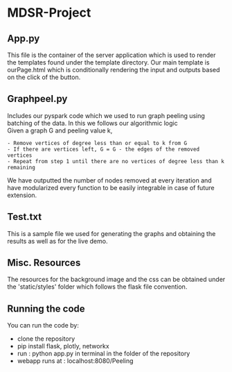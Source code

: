 # MDSR-Project

## App.py
This file is the container of the server application which is used to render the templates found under the template directory.
Our main template is ourPage.html which is conditionally rendering the input and outputs based on the click of the button. 

## Graphpeel.py 
Includes our pyspark code which we used to run graph peeling using batching of the data.
In this we follows our algorithmic logic <br/>
Given a graph G and peeling value k, 

    - Remove vertices of degree less than or equal to k from G
    - If there are vertices left, G = G - the edges of the removed vertices
    - Repeat from step 1 until there are no vertices of degree less than k remaining
We have outputted the number of nodes removed at every iteration and have modularized every function to be easily integrable in case of future extension.

## Test.txt
This is a sample file we used for generating the graphs and obtaining the results as well as for the live demo.

## Misc. Resources
The resources for the background image and the css can be obtained under the 'static/styles' folder which follows the flask file convention.

## Running the code
You can run the code by: 
- clone the repository
- pip install flask, plotly, networkx
- run :  python app.py in terminal in the folder of the repository
- webapp runs at : localhost:8080/Peeling
